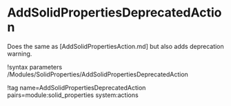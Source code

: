 # AddSolidPropertiesDeprecatedAction

Does the same as [AddSolidPropertiesAction.md] but also adds deprecation warning.

!syntax parameters /Modules/SolidProperties/AddSolidPropertiesDeprecatedAction

!tag name=AddSolidPropertiesDeprecatedAction pairs=module:solid_properties system:actions

